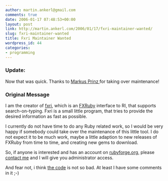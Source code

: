 ```yaml
---
author: martin.ankerl@gmail.com
comments: true
date: 2006-01-17 07:48:53+00:00
layout: post
link: http://martin.ankerl.com/2006/01/17/fxri-maintainer-wanted/
slug: fxri-maintainer-wanted
title: Fxri Maintainer Wanted
wordpress_id: 44
categories:
- programming
---
```


### Update:

Now that was quick. Thanks to [Markus Prinz ](http://raging.crack-monkey.net/) for taking over maintenance!

### Original Message

I am the creator of [fxri](http://rubyforge.org/projects/fxri/), which is an [FXRuby](http://www.fxruby.org/) interface to RI, that supports search-on-typing. Fxri is a small little program, that tries to provide the desired information as fast as possible.

I currently do not have time to do any Ruby related work, so I would be very happy if somebody could take over the maintenance of this little tool. I do not expect it to be much work, maybe a little adaption to new releases of FXRuby from time to time, and creating new gems to download.

So, if anyone is interested and has an account on [rubyforge.org](http://rubyforge.org), please [contact me](mailto:martin.ankerl@gmail.com) and I will give you administrator access.

And fear not, i think [the code](http://rubyforge.org/cgi-bin/viewcvs.cgi/fxri/fxri/?root=fxri) is not so bad. At least I have some comments in it ;-)

